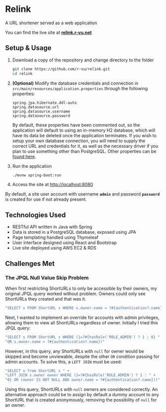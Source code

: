 
# Relink

A URL shortener served as a web application

You can find the live site at **[relink.r-vu.net](https://relink.r-vu.net)**

## Setup & Usage

 1. Download a copy of the repository and change directory to the folder

    ```bash
    git clone https://github.com/r-vu/relink.git
    cd relink
    ```

 2. **(Optional)** Modify the database credentials and connection in `src/main/resources/application.properties` through the following properties:

    ```
    spring.jpa.hibernate.ddl-auto
    spring.datasource.url
    spring.datasource.username
    spring.datasource.password
    ```

    By default, these properties have been commented out, so the application will default to using an in-memory H2 database, which will have its data be deleted once the application terminates. If you wish to setup your own database connection, you will need to supply the correct URL and credentials for it, as well as the necessary driver if you plan to use something other than PostgreSQL. Other properties can be [found here](https://docs.spring.io/spring-boot/docs/current/reference/html/appendix-application-properties.html).

 3. Run the application

    ```bash
    ./mvnw spring-boot:run
    ```

 4. Access the site at <http://localhost:8080>

By default, a site user account with username **`admin`** and password **`password`** is created for use if not already present.

## Technologies Used

- RESTful API written in Java with Spring
- Data is stored in a PostgreSQL database, exposed using JPA
- Page templating handled using Thymeleaf
- User interface designed using React and Bootstrap
- Live site deployed using AWS EC2 & RDS

## Challenges Met

### The JPQL Null Value Skip Problem

When first restricting ShortURLs to only be accessible by their owners, my original JPQL query worked without problem. Owners could only see ShortURLs they created and that was it.

```Java
"SELECT s FROM ShortURL s WHERE s.owner.name = ?#{authentication?.name}"
```

Next, I wanted to implement an override for accounts with admin privileges, allowing them to view all ShortURLs regardless of owner. Initially I tried this JPQL query:

```Java
"SELECT s FROM ShortURL s WHERE (1=?#{hasRole('ROLE_ADMIN') ? 1 : 0} " +
"OR s.owner.name = ?#{authentication?.name})"
```

However, in this query, any ShortURLs with `null` for owner would be skipped and become unviewable, despite the other `OR` condition passing for admin accounts. To solve this, a `LEFT JOIN` must be used:

```Java
"SELECT s from ShortURL s " +
"LEFT JOIN s.owner owner WHERE (1=?#{hasRole('ROLE_ADMIN') ? 1 : " +
"0} OR (owner IS NOT NULL AND owner.name = ?#{authentication?.name}))"
```

Using this query, ShortURLs with `null` owners are considered correctly. An alternative approach could be to assign by default a dummy account to any ShortURL that is created anonymously, removing the possibility of `null` for an owner.
